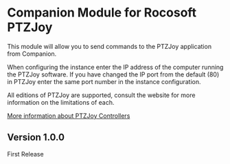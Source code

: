 # Companion Module for Rocosoft PTZJoy

This module will allow you to send commands to the PTZJoy application from Companion. 

When configuring the instance enter the IP address of the computer running the PTZJoy software. 
If you have changed the IP port from the default (80) in PTZJoy enter the same port number in the instance configuration.

All editions of PTZJoy are supported, consult the website for more information on the limitations of each.

[More information about PTZJoy Controllers](https://www.rocosoft.com/product/ip-ptz-camera-control-solutions/ptzjoy-ip-ptz-controller-software/)

## Version 1.0.0
First Release